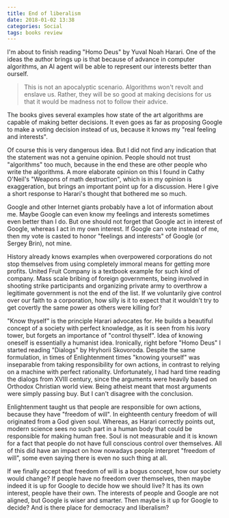 ```yaml
---
title: End of liberalism
date: 2018-01-02 13:38
categories: Social
tags: books review
---
```


I'm about to finish reading "Homo Deus" by Yuval Noah Harari. One of the ideas
the author brings up is that because of advance in computer algorithms, an AI
agent will be able to represent our interests better than ourself.

> This is not an apocalyptic scenario. Algorithms won't revolt and enslave us.
> Rather, they will be so good at making decisions for us that it would be
> madness not to follow their advice.

The books gives several examples how state of the art algorithms are capable
of making better decisions. It even goes as far as proposing Google to make a
voting decision instead of us, because it knows my "real feeling and
interests".

Of course this is very dangerous idea. But I did not find any indication that
the statement was not a genuine opinion. People should not trust "algorithms"
too much, because in the end these are other people who write the algorithms.
A more elaborate opinion on this I found in Cathy O'Neil's "Weapons of math
destruction", which is in my opinion is exaggeration, but brings an important
point up for a discussion. Here I give a short response to Harari's thought
that bothered me so much.

Google and other Internet giants probably have a lot of information about me.
Maybe Google can even know my feelings and interests sometimes even better
than I do. But one should not forget that Google act in interest of Google,
whereas I act in my own interest. If Google can vote instead of me, then my
vote is casted to honor "feelings and interests" of Google (or Sergey Brin),
not mine.

History already knows examples when overpowered corporations do not stop
themselves from using completely immoral means for getting more profits.
United Fruit Company is a textbook example for such kind of company. Mass
scale bribing of foreign governments, being involved in shooting strike
participants and organizing private army to overthrow a legitimate government
is not the end of the list. If we voluntarily give control over our faith to a
corporation, how silly is it to expect that it wouldn't try to get covertly
the same power as others were killing for?

"Know thyself" is the principle Harari advocates for. He builds a beautiful
concept of a society with perfect knowledge, as it is seen from his ivory
tower, but forgets an importance of "control thyself". Idea of knowing oneself
is essentially a humanist idea. Ironically, right before "Homo Deus" I started
reading "Dialogs" by Hryhorii Skovoroda. Despite the same formulation, in
times of Enlightenment times "knowing yourself" was inseparable from taking
responsibility for own actions, in contrast to relying on a machine with
perfect rationality. Unfortunately, I had hard time reading the dialogs from
XVIII century, since the arguments were heavily based on Orthodox Christian
world view. Being atheist meant that most arguments were simply passing buy.
But I can't disagree with the conclusion.

Enlightenment taught us that people are responsible for own actions, because
they have "freedom of will". In eighteenth century freedom of will originated
from a God given soul. Whereas, as Harari correctly points out, modern science
sees no such part in a human body that could be responsible for making human
free. Soul is not measurable and it is known for a fact that people do not
have full conscious control over themselves. All of this did have an impact on
how nowadays people interpret "freedom of will", some even saying there is
even no such thing at all.

If we finally accept that freedom of will is a bogus concept, how our society
would change? If people have no freedom over themselves, then maybe indeed it
is up for Google to decide how we should live? It has its own interest, people
have their own. The interests of people and Google are not aligned, but Google
is wiser and smarter. Then maybe is it up for Google to decide? And is there
place for democracy and liberalism?
